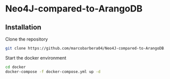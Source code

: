 # Neo4J-compared-to-ArangoDB

## Installation

Clone the repository
```bash
git clone https://github.com/marcobarbera04/Neo4J-compared-to-ArangoDB.git
```

Start the docker environment
```bash
cd docker
docker-compose -f docker-compose.yml up -d
```